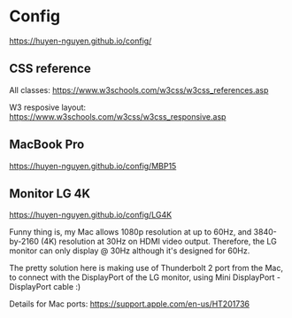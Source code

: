 # Config

https://huyen-nguyen.github.io/config/

## CSS reference
All classes: https://www.w3schools.com/w3css/w3css_references.asp

W3 resposive layout: https://www.w3schools.com/w3css/w3css_responsive.asp

## MacBook Pro
https://huyen-nguyen.github.io/config/MBP15

## Monitor LG 4K
https://huyen-nguyen.github.io/config/LG4K

Funny thing is, my Mac allows 1080p resolution at up to 60Hz, and 3840-by-2160 (4K) resolution at 30Hz on HDMI video
output. Therefore, the LG monitor can only display @ 30Hz although it's designed for 60Hz.

The pretty solution here is making use of Thunderbolt 2 port from the Mac, to connect with the DisplayPort of the LG
monitor, using Mini DisplayPort - DisplayPort cable :)

Details for Mac ports: https://support.apple.com/en-us/HT201736
